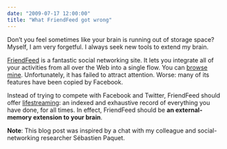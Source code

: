 ```yaml
---
date: "2009-07-17 12:00:00"
title: "What FriendFeed got wrong"
---
```




Don&rsquo;t you feel sometimes like your brain is running out of storage space? Myself, I am very forgetful. I always seek new tools to extend my brain.

[FriendFeed](http://www.friendfeed.com) is a fantastic social networking site. It lets you integrate all of your activities from all over the Web into a single flow. You can [browse mine](http://blog.friendfeed.com/). Unfortunately, it has failed to attract attention. Worse: many of its features have been copied by Facebook.

Instead of trying to compete with Facebook and Twitter, FriendFeed should offer [lifestreaming](https://en.wikipedia.org/wiki/Lifestreaming): an indexed and exhaustive record of everything you have done, for all times. In effect, FriendFeed should be __an external-memory extension to your brain__.

__Note__: This blog post was inspired by a chat with my colleague and social-networking researcher Sébastien Paquet.

